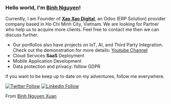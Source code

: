 ### Hello world, I'm [Binh Nguyen](http://xubi.me/)! 

Currently, I am Founder of **[Xao Xao Digital](https://xaoxao.vn/)**, an Odoo (ERP Solution) provider company based in Ho Chi Minh City, Vietnam. We are looking for Partner who help us to acquire more clients. Feel free to contact me then we can discuss further. 

- Our portfolios also have projects on IoT, AI, and Third Party Integration. Check out the demonstration for more details: [Youtube Channel](https://www.youtube.com/channel/UCkywiq1w9BM5j7gpboNmvvw/playlists)
- Cloud Services **SaaS** Deployment
- Mobile Application Development
- Data protection and privacy: follow GDPR

if you want to be keep up to date on my adventures, follow me everywhere.


[![Twitter Follow](https://img.shields.io/badge/twitter-%231DA1F2.svg?&style=for-the-badge&logo=twitter&logoColor=white)](https://twitter.com/binhnguyenxuan)
[![Linkedin Follow](https://img.shields.io/badge/linkedin-%230077B5.svg?&style=for-the-badge&logo=linkedin&logoColor=white)](https://www.linkedin.com/in/binhnguyenxuan/)

From [Binh Nguyen Xuan](https://github.com/xubiuit)
